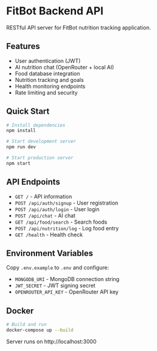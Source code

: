 # FitBot Backend API

RESTful API server for FitBot nutrition tracking application.

## Features

- User authentication (JWT)
- AI nutrition chat (OpenRouter + local AI)
- Food database integration
- Nutrition tracking and goals
- Health monitoring endpoints
- Rate limiting and security

## Quick Start

```bash
# Install dependencies
npm install

# Start development server
npm run dev

# Start production server
npm start
```

## API Endpoints

- `GET /` - API information
- `POST /api/auth/signup` - User registration
- `POST /api/auth/login` - User login
- `POST /api/chat` - AI chat
- `GET /api/food/search` - Search foods
- `POST /api/nutrition/log` - Log food entry
- `GET /health` - Health check

## Environment Variables

Copy `.env.example` to `.env` and configure:

- `MONGODB_URI` - MongoDB connection string
- `JWT_SECRET` - JWT signing secret
- `OPENROUTER_API_KEY` - OpenRouter API key

## Docker

```bash
# Build and run
docker-compose up --build
```

Server runs on http://localhost:3000
